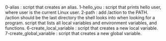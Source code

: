 0-alias : script that creates an alias.
1-hello_you : script that prints hello user, where user is the current Linux user.
2-path : add /action to the PATH. /action should be the last directory the shell looks into when looking for a program.
script that lists all local variables and environment variables, and functions.
6-create_local_variable : script that creates a new local variable.
7-create_global_variable : script that creates a new global variable.
